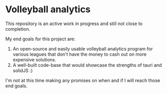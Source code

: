 # Volleyball analytics

This repository is an active work in progress and still not close to completion.

My end goals for this project are:
1. An open-source and easily usable volleyball analytics program for various leagues that don't have the money
to cash out on more expensive solutions.
2. A well-built code-base that would showcase the strengths of tauri and solidJS :)

I'm not at this time making any promises on when and if I will reach those end goals.
